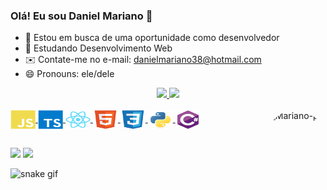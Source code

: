### Olá! Eu sou Daniel Mariano 👋
 

- 🔭 Estou em busca de uma oportunidade como desenvolvedor
- 🌱 Estudando Desenvolvimento Web
- ✉️ Contate-me no e-mail: danielmariano38@hotmail.com
- 😄 Pronouns: ele/dele

<div align="center">
  <a href="https://github.com/Marianodan">
  <img height="180em" src="https://github-readme-stats.vercel.app/api?username=Marianodan&show_icons=true&theme=chartreuse-dark&include_all_commits=true&count_private=true" />
  <img height="180em" src="https://github-readme-stats.vercel.app/api/top-langs/?username=MarianoDan&layout=compact&langs_count=7&theme=chartreuse-dark"/>
</div>
  
  <div style="display: inline_block"><br>
  <img align="center" alt="MarianoJs" height="30" width="40" src="https://raw.githubusercontent.com/devicons/devicon/master/icons/javascript/javascript-plain.svg">
  <img align="center" alt="Mariano-Ts" height="30" width="40" src="https://raw.githubusercontent.com/devicons/devicon/master/icons/typescript/typescript-plain.svg">
  <img align="center" alt="Mariano-React" height="30" width="40" src="https://raw.githubusercontent.com/devicons/devicon/master/icons/react/react-original.svg">
  <img align="center" alt="Mariano-HTML" height="30" width="40" src="https://raw.githubusercontent.com/devicons/devicon/master/icons/html5/html5-original.svg">
  <img align="center" alt="Mariano-CSS" height="30" width="40" src="https://raw.githubusercontent.com/devicons/devicon/master/icons/css3/css3-original.svg">
  <img align="center" alt="Mariano-Python" height="30" width="40" src="https://raw.githubusercontent.com/devicons/devicon/master/icons/python/python-original.svg">
  <img align="center" alt="Mariano-Csharp" height="30" width="40" src="https://raw.githubusercontent.com/devicons/devicon/master/icons/csharp/csharp-original.svg">
  <img align="right" alt="Mariano-pic" height="150" style="border-radius:50px;" src="https://i.picasion.com/pic92/d79bbd57b41b92b3fc355c367aa217e6.gif">
</div>
  
  ##
  
<div> 
  <a href = "mailto:danielmariano38@hotmail.com"><img src="https://img.shields.io/badge/Microsoft_Outlook-0078D4?style=for-the-badge&logo=microsoft-outlook&logoColor=white" target="_blank"></a>
  <a href="https://www.linkedin.com/in/daniel-mariano-moreira/" target="_blank"><img src="https://img.shields.io/badge/-LinkedIn-%230077B5?style=for-the-badge&logo=linkedin&logoColor=white" target="_blank"></a> 
 
 ![snake gif](https://github.com/Marianodan/Marianodan/blob/output/github-contribution-grid-snake.svg)
 
</div>
